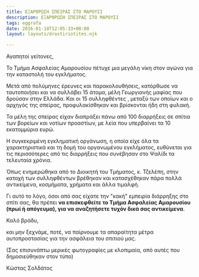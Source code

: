 ```yaml
---
title: ΕΞΑΡΘΡΩΣΗ ΣΠΕΙΡΑΣ ΣΤΟ ΜΑΡΟΥΣΙ
description: ΕΞΑΡΘΡΩΣΗ ΣΠΕΙΡΑΣ ΣΤΟ ΜΑΡΟΥΣΙ
tags: eggrafa
date: 2016-01-18T12:05:33+00:00
layout: layouts/drastiriotites.njk

---
```


<!-- excerpt -->

Αγαπητοί γείτονες,

Το Τμήμα Ασφαλείας Αμαρουσίου πέτυχε μια μεγάλη νίκη στον αγώνα για την καταστολή του εγκλήματος.

Μετά από πολύμηνες έρευνες και παρακολουθήσεις, κατόρθωσε να ταυτοποιήσει και να συλλάβει 15 άτομα, μέλη Γεωργιανής μαφίας που δρούσαν στην Ελλάδα. Και οι 15 συλληφθέντες , μεταξύ των οποίων και ο αρχηγός της σπείρας, προφυλακίσθηκαν και βρίσκονται ήδη στη φυλακή.

Τα μέλη της σπείρας είχαν διαπράξει πάνω από 100 διαρρήξεις σε σπίτια των βορείων και νοτίων προαστίων, με λεία που υπερβαίνει τα 10 εκατομμύρια ευρώ.

Η συγκεκριμένη εγκληματική οργάνωση, η οποία είχε όλα τα χαρακτηριστικά και τη δομή του οργανωμένου εγκλήματος, ευθύνεται για τις περισσότερες από τις διαρρήξεις που συνέβησαν στο Ψαλίδι τα τελευταία χρόνια.

Όπως ενημερώθηκα από το Διοικητή του Τμήματος, κ. Τζελέπη, στην κατοχή των συλληφθέντων βρέθηκαν και κατασχέθηκαν πάρα πολλά αντικείμενα, κοσμήματα, χρήματα και άλλα τιμαλφή.

Γι αυτό το λόγο, όσοι από σας είχατε την "κακή" εμπειρία διάρρηξης στο σπίτι σας, θα πρέπει **να επισκεφθείτε το Τμήμα Ασφαλείας Αμαρουσίου (πρωί ή απόγευμα), για να αναζητήσετε τυχόν δικά σας αντικείμενα**.

Καλό βράδυ,

και μην ξεχνάμε, ποτέ, να παίρνουμε τα απαραίτητα μέτρα αυτοπροστασίας για την ασφάλεια του σπιτιού μας.

(Σας επισυνάπτω μερικές φωτογραφίες με κλοπιμαία, από αυτές που δημοσιεύθηκαν στον τύπο)

Κώστας Σολδάτος
